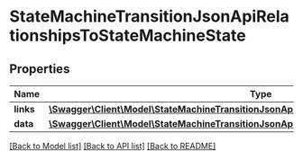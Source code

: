 # StateMachineTransitionJsonApiRelationshipsToStateMachineState

## Properties
Name | Type | Description | Notes
------------ | ------------- | ------------- | -------------
**links** | [**\Swagger\Client\Model\StateMachineTransitionJsonApiRelationshipsToStateMachineStateLinks**](StateMachineTransitionJsonApiRelationshipsToStateMachineStateLinks.md) |  | [optional] 
**data** | [**\Swagger\Client\Model\StateMachineTransitionJsonApiRelationshipsToStateMachineStateData**](StateMachineTransitionJsonApiRelationshipsToStateMachineStateData.md) |  | [optional] 

[[Back to Model list]](../../README.md#documentation-for-models) [[Back to API list]](../../README.md#documentation-for-api-endpoints) [[Back to README]](../../README.md)

